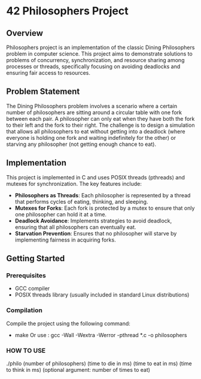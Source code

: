 # 42 Philosophers Project

## Overview
Philosophers project is an implementation of the classic Dining Philosophers problem in computer science. This project aims to demonstrate solutions to problems of concurrency, synchronization, and resource sharing among processes or threads, specifically focusing on avoiding deadlocks and ensuring fair access to resources.

## Problem Statement
The Dining Philosophers problem involves a scenario where a certain number of philosophers are sitting around a circular table with one fork between each pair. A philosopher can only eat when they have both the fork to their left and the fork to their right. The challenge is to design a simulation that allows all philosophers to eat without getting into a deadlock (where everyone is holding one fork and waiting indefinitely for the other) or starving any philosopher (not getting enough chance to eat).

## Implementation
This project is implemented in C and uses POSIX threads (pthreads) and mutexes for synchronization. The key features include:

- **Philosophers as Threads**: Each philosopher is represented by a thread that performs cycles of eating, thinking, and sleeping.
- **Mutexes for Forks**: Each fork is protected by a mutex to ensure that only one philosopher can hold it at a time.
- **Deadlock Avoidance**: Implements strategies to avoid deadlock, ensuring that all philosophers can eventually eat.
- **Starvation Prevention**: Ensures that no philosopher will starve by implementing fairness in acquiring forks.

## Getting Started

### Prerequisites
- GCC compiler
- POSIX threads library (usually included in standard Linux distributions)

### Compilation
Compile the project using the following command:
  - make
   Or use : gcc -Wall -Wextra -Werror -pthread *.c -o philosophers


### HOW TO USE
 ./philo (number of philosophers) (time to die in ms) (time to eat in ms) (time to think in ms) (optional argument: number of times to eat)
